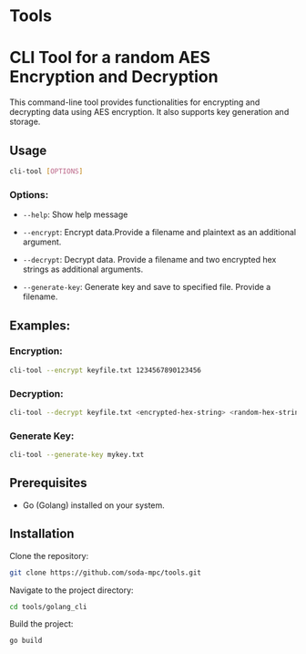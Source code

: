 # Tools

# CLI Tool for a random AES Encryption and Decryption

This command-line tool provides functionalities for encrypting and decrypting data using AES encryption. It also supports key generation and storage.

## Usage

```bash
cli-tool [OPTIONS]
```

### Options:

- `--help`: Show help message

- `--encrypt`: Encrypt data.Provide a filename and plaintext as an additional argument.

- `--decrypt`: Decrypt data. Provide a filename and two encrypted hex strings as additional arguments.

- `--generate-key`: Generate key and save to specified file. Provide a filename.

## Examples:

### Encryption:

```bash
cli-tool --encrypt keyfile.txt 1234567890123456
```

### Decryption:

```bash
cli-tool --decrypt keyfile.txt <encrypted-hex-string> <random-hex-string>
```

### Generate Key:

```bash
cli-tool --generate-key mykey.txt
```

## Prerequisites

- Go (Golang) installed on your system.

## Installation

Clone the repository:

```bash
git clone https://github.com/soda-mpc/tools.git
```

Navigate to the project directory:

```bash
cd tools/golang_cli
```

Build the project:

```bash
go build
```
